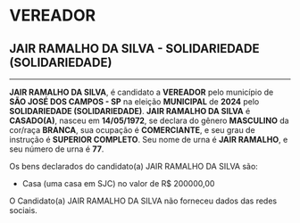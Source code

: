 # VEREADOR
## JAIR RAMALHO DA SILVA - SOLIDARIEDADE (SOLIDARIEDADE)
---
**JAIR RAMALHO DA SILVA**, é candidato a **VEREADOR** pelo município de **SÃO JOSÉ DOS CAMPOS - SP** na eleição **MUNICIPAL** de **2024** pelo **SOLIDARIEDADE (SOLIDARIEDADE)**.
**JAIR RAMALHO DA SILVA** é **CASADO(A)**, nasceu em **14/05/1972**, se declara do gênero **MASCULINO** da cor/raça **BRANCA**, sua ocupação é **COMERCIANTE**, e seu grau de instrução é **SUPERIOR COMPLETO**.
Seu nome de urna é **JAIR RAMALHO**, e seu número de urna é **77**.

Os bens declarados do candidato(a) JAIR RAMALHO DA SILVA são: 
- Casa (uma casa em SJC) no valor de R$ 200000,00

O Candidato(a) JAIR RAMALHO DA SILVA não forneceu dados das redes sociais.